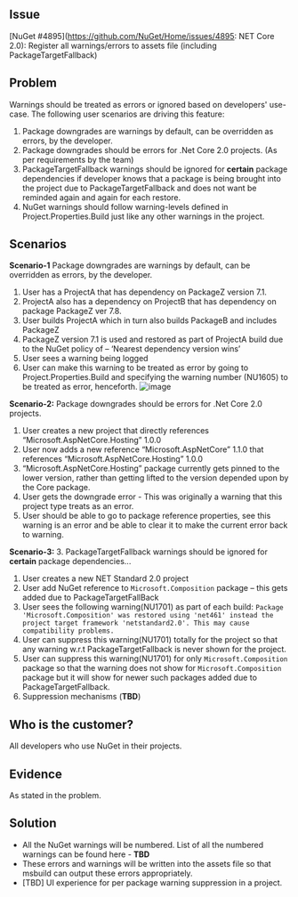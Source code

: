 ## Issue
[NuGet #4895](https://github.com/NuGet/Home/issues/4895: NET Core 2.0): Register all warnings/errors to assets file (including PackageTargetFallback)

## Problem
Warnings should be treated as errors or ignored based on developers' use-case. 
The following user scenarios are driving this feature: 
1. Package downgrades are warnings by default, can be overridden as errors, by the developer.
2. Package downgrades should be errors for .Net Core 2.0 projects. (As per requirements by the team) 
3. PackageTargetFallback warnings should be ignored for **certain** package dependencies if developer knows that a package is being brought into the project due to PackageTargetFallback and does not want be reminded again and again for each restore.
4. NuGet warnings should follow warning-levels defined in Project.Properties.Build just like any other warnings in the project.

## Scenarios
**Scenario-1** Package downgrades are warnings by default, can be overridden as errors, by the developer.
1. User has a ProjectA that has dependency on PackageZ version 7.1. 
2. ProjectA also has a dependency on ProjectB that has dependency on package PackageZ ver 7.8.
3. User builds ProjectA which in turn also builds PackageB and includes PackageZ
4. PackageZ version 7.1 is used and restored as part of ProjectA build due to the NuGet policy of – ‘Nearest dependency version wins’
5. User sees a warning being logged 
6. User can make this warning to be treated as error by going to Project.Properties.Build and specifying the warning number (NU1605) to be treated as error, henceforth.
![image](https://cloud.githubusercontent.com/assets/14800916/26081463/b1155498-397f-11e7-8c92-f832c1b71339.png)

**Scenario-2:** Package downgrades should be errors for .Net Core 2.0 projects.
1. User creates a new project that directly references “Microsoft.AspNetCore.Hosting” 1.0.0
2. User now adds a new reference “Microsoft.AspNetCore” 1.1.0 that references “Microsoft.AspNetCore.Hosting” 1.0.0
3. “Microsoft.AspNetCore.Hosting”  package currently gets pinned to the lower version, rather than getting lifted to the version depended upon by the Core package. 
4. User gets the downgrade error - This was originally a warning that this project type treats as an error.
5. User should be able to go to package reference properties, see this warning is an error and be able to clear it to make the current error back to warning.

**Scenario-3:** 3. PackageTargetFallback warnings should be ignored for **certain** package dependencies...
1. User creates a new NET Standard 2.0 project
2. User add NuGet reference to `Microsoft.Composition` package – this gets added due to PackageTargetFallBack
3. User sees the following warning(NU1701) as part of each build:
`Package 'Microsoft.Composition' was restored using 'net461' instead the project target framework 'netstandard2.0'. This may cause compatibility problems.`
4. User can suppress this warning(NU1701) totally for the project so that any warning w.r.t PackageTargetFallback is never shown for the project.
5. User can suppress this warning(NU1701) for only `Microsoft.Composition` package so that the warning does not show for `Microsoft.Composition` package but it will show for newer such packages added due to PackageTargetFallback. 
6. Suppression mechanisms (**TBD**)

## Who is the customer?
All developers who use NuGet in their projects.

## Evidence
As stated in the problem.

## Solution
* All the NuGet warnings will be numbered. List of all the numbered warnings can be found here - **TBD**
* These errors and warnings will be written into the assets file so that msbuild can output these errors appropriately.
* [TBD] UI experience for per package warning suppression in a project. 
